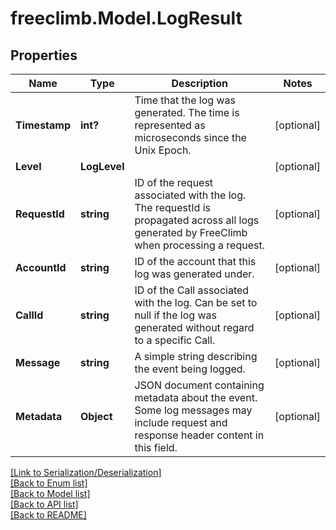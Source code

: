 # freeclimb.Model.LogResult


## Properties

Name | Type | Description | Notes
------------ | ------------- | ------------- | -------------
**Timestamp** | **int?** | Time that the log was generated. The time is represented as microseconds since the Unix Epoch. | [optional] 
**Level** | **LogLevel** |  | [optional] 
**RequestId** | **string** | ID of the request associated with the log. The requestId is propagated across all logs generated by FreeClimb when processing a request. | [optional] 
**AccountId** | **string** | ID of the account that this log was generated under. | [optional] 
**CallId** | **string** | ID of the Call associated with the log. Can be set to null if the log was generated without regard to a specific Call. | [optional] 
**Message** | **string** | A simple string describing the event being logged. | [optional] 
**Metadata** | **Object** | JSON document containing metadata about the event. Some log messages may include request and response header content in this field. | [optional] 

[[Link to Serialization/Deserialization]](../README.md#documentation-for-serialization-deserialization)<br /> 
[[Back to Enum list]](../README.md#documentation-for-enums)<br /> 
[[Back to Model list]](../README.md#documentation-for-models)<br /> 
[[Back to API list]](../README.md#documentation-for-api-endpoints) <br /> 
[[Back to README]](../README.md) <br /> 
